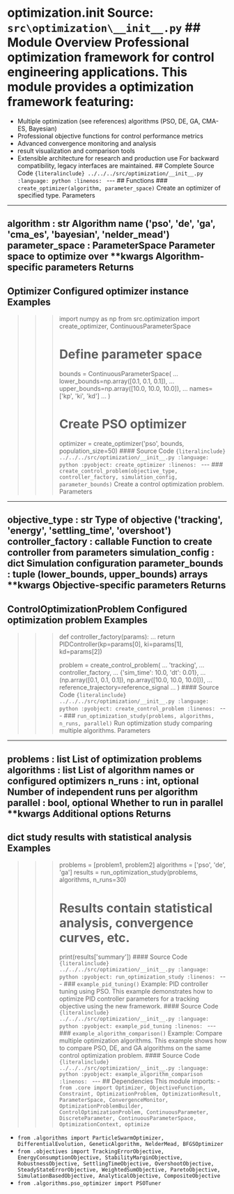 # optimization.__init__ **Source:** `src\optimization\__init__.py` ## Module Overview Professional optimization framework for control engineering applications. This module provides a optimization framework featuring:
- Multiple optimization (see references) algorithms (PSO, DE, GA, CMA-ES, Bayesian)
- Professional objective functions for control performance metrics
- Advanced convergence monitoring and analysis
- result visualization and comparison tools
- Extensible architecture for research and production use For backward compatibility, legacy interfaces are maintained. ## Complete Source Code ```{literalinclude} ../../../src/optimization/__init__.py
:language: python
:linenos:
``` --- ## Functions ### `create_optimizer(algorithm, parameter_space)` Create an optimizer of specified type. Parameters
----------
algorithm : str Algorithm name ('pso', 'de', 'ga', 'cma_es', 'bayesian', 'nelder_mead')
parameter_space : ParameterSpace Parameter space to optimize over
**kwargs Algorithm-specific parameters Returns
-------
Optimizer Configured optimizer instance Examples
--------
>>> import numpy as np
>>> from src.optimization import create_optimizer, ContinuousParameterSpace
>>>
>>> # Define parameter space
>>> bounds = ContinuousParameterSpace(
... lower_bounds=np.array([0.1, 0.1, 0.1]),
... upper_bounds=np.array([10.0, 10.0, 10.0]),
... names=['kp', 'ki', 'kd']
... )
>>>
>>> # Create PSO optimizer
>>> optimizer = create_optimizer('pso', bounds, population_size=50) #### Source Code ```{literalinclude} ../../../src/optimization/__init__.py
:language: python
:pyobject: create_optimizer
:linenos:
``` --- ### `create_control_problem(objective_type, controller_factory, simulation_config, parameter_bounds)` Create a control optimization problem. Parameters
----------
objective_type : str Type of objective ('tracking', 'energy', 'settling_time', 'overshoot')
controller_factory : callable Function to create controller from parameters
simulation_config : dict Simulation configuration
parameter_bounds : tuple (lower_bounds, upper_bounds) arrays
**kwargs Objective-specific parameters Returns
-------
ControlOptimizationProblem Configured optimization problem Examples
--------
>>> def controller_factory(params):
... return PIDController(kp=params[0], ki=params[1], kd=params[2])
>>>
>>> problem = create_control_problem(
... 'tracking',
... controller_factory,
... {'sim_time': 10.0, 'dt': 0.01},
... (np.array([0.1, 0.1, 0.1]), np.array([10.0, 10.0, 10.0])),
... reference_trajectory=reference_signal
... ) #### Source Code ```{literalinclude} ../../../src/optimization/__init__.py
:language: python
:pyobject: create_control_problem
:linenos:
``` --- ### `run_optimization_study(problems, algorithms, n_runs, parallel)` Run optimization study comparing multiple algorithms. Parameters
----------
problems : list List of optimization problems
algorithms : list List of algorithm names or configured optimizers
n_runs : int, optional Number of independent runs per algorithm
parallel : bool, optional Whether to run in parallel
**kwargs Additional options Returns
-------
dict study results with statistical analysis Examples
--------
>>> problems = [problem1, problem2]
>>> algorithms = ['pso', 'de', 'ga']
>>> results = run_optimization_study(problems, algorithms, n_runs=30)
>>>
>>> # Results contain statistical analysis, convergence curves, etc.
>>> print(results['summary']) #### Source Code ```{literalinclude} ../../../src/optimization/__init__.py
:language: python
:pyobject: run_optimization_study
:linenos:
``` --- ### `example_pid_tuning()` Example: PID controller tuning using PSO. This example demonstrates how to optimize PID controller parameters
for a tracking objective using the new framework. #### Source Code ```{literalinclude} ../../../src/optimization/__init__.py
:language: python
:pyobject: example_pid_tuning
:linenos:
``` --- ### `example_algorithm_comparison()` Example: Compare multiple optimization algorithms. This example shows how to compare PSO, DE, and GA algorithms
on the same control optimization problem. #### Source Code ```{literalinclude} ../../../src/optimization/__init__.py
:language: python
:pyobject: example_algorithm_comparison
:linenos:
``` --- ## Dependencies This module imports: - `from .core import Optimizer, ObjectiveFunction, Constraint, OptimizationProblem, OptimizationResult, ParameterSpace, ConvergenceMonitor, OptimizationProblemBuilder, ControlOptimizationProblem, ContinuousParameter, DiscreteParameter, ContinuousParameterSpace, OptimizationContext, optimize`
- `from .algorithms import ParticleSwarmOptimizer, DifferentialEvolution, GeneticAlgorithm, NelderMead, BFGSOptimizer`
- `from .objectives import TrackingErrorObjective, EnergyConsumptionObjective, StabilityMarginObjective, RobustnessObjective, SettlingTimeObjective, OvershootObjective, SteadyStateErrorObjective, WeightedSumObjective, ParetoObjective, SimulationBasedObjective, AnalyticalObjective, CompositeObjective`
- `from .algorithms.pso_optimizer import PSOTuner`

